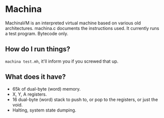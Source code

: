 # Machina
MachinaVM is an interpreted virtual machine based on various old architectures. machina.c documents the instructions used. It currently runs a test program. Bytecode only.

## How do I run things?
`machina test.mh`, it'll inform you if you screwed that up.

## What does it have?
* 65k of dual-byte (word) memory.
* X, Y, A registers.
* 16 dual-byte (word) stack to push to, or pop to the registers, or just the void.
* Halting, system state dumping.

